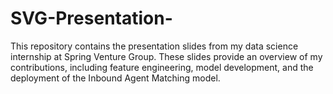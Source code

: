 # SVG-Presentation-
This repository contains the presentation slides from my data science internship at Spring Venture Group. These slides provide an overview of my contributions, including feature engineering, model development, and the deployment of the Inbound Agent Matching model. 
